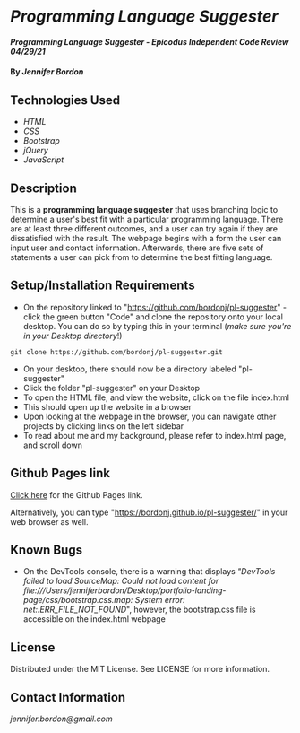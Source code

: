 # _Programming Language Suggester_

#### _Programming Language Suggester - Epicodus Independent Code Review 04/29/21_

#### By _**Jennifer Bordon**_

## Technologies Used

* _HTML_
* _CSS_ 
* _Bootstrap_
* _jQuery_
* _JavaScript_


## Description

This is a **programming language suggester** that uses branching logic to determine a user's best fit with a particular programming language. There are at least three different outcomes, and a user can try again if they are dissatisfied with the result. The webpage begins with a form the user can input user and contact information. Afterwards, there are five sets of statements a user can pick from to determine the best fitting language. 

## Setup/Installation Requirements

* On the repository linked to "https://github.com/bordonj/pl-suggester" - click the green button "Code" and clone the repository onto your local desktop. You can do so by typing this in your terminal (_make sure you're in your Desktop directory_!)
```
git clone https://github.com/bordonj/pl-suggester.git
```
* On your desktop, there should now be a directory labeled "pl-suggester"
* Click the folder "pl-suggester" on your Desktop
* To open the HTML file, and view the website, click on the file index.html
* This should open up the website in a browser
* Upon looking at the webpage in the browser, you can navigate other projects by clicking links on the left sidebar
* To read about me and my background, please refer to index.html page, and scroll down

## Github Pages link

[Click here](https://bordonj.github.io/pl-suggester/) for the Github Pages link. 

Alternatively, you can type "https://bordonj.github.io/pl-suggester/" in your web browser as well.

## Known Bugs

* On the DevTools console, there is a warning that displays _"DevTools failed to load SourceMap: Could not load content for file:///Users/jenniferbordon/Desktop/portfolio-landing-page/css/bootstrap.css.map: System error: net::ERR_FILE_NOT_FOUND_", however, the bootstrap.css file is accessible on the index.html webpage

## License

Distributed under the MIT License. See LICENSE for more information.

## Contact Information

_jennifer.bordon@gmail.com_
